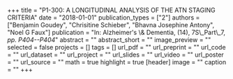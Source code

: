 +++
title = "P1-300: A LONGITUDINAL ANALYSIS OF THE ATN STAGING CRITERIA"
date = "2018-01-01"
publication_types = ["2"]
authors = ["Benjamin Goudey", "Chrisitine Schieber", "Bhavna Josephine Antony", "Noel G Faux"]
publication = "In: Alzheimer's \\& Dementia, (14), 7S\\_Part\\_7, _pp. P404--P404_"
abstract = ""
abstract_short = ""
image_preview = ""
selected = false
projects = []
tags = []
url_pdf = ""
url_preprint = ""
url_code = ""
url_dataset = ""
url_project = ""
url_slides = ""
url_video = ""
url_poster = ""
url_source = ""
math = true
highlight = true
[header]
image = ""
caption = ""
+++
